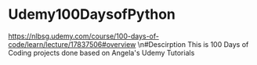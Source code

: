 # Udemy100DaysofPython
https://nlbsg.udemy.com/course/100-days-of-code/learn/lecture/17837506#overview
\n#Descirption
This is 100 Days of Coding projects done based on Angela's Udemy Tutorials
